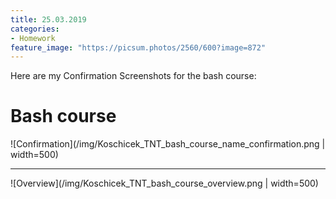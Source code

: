 ```yaml
---
title: 25.03.2019
categories:
- Homework
feature_image: "https://picsum.photos/2560/600?image=872"
---
```


Here are my Confirmation Screenshots for the bash course:
<!-- more -->

# Bash course
![Confirmation](/img/Koschicek_TNT_bash_course_name_confirmation.png | width=500)

***

![Overview](/img/Koschicek_TNT_bash_course_overview.png | width=500)
